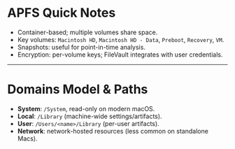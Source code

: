# APFS Quick Notes
- Container-based; multiple volumes share space.
- Key volumes: `Macintosh HD`, `Macintosh HD - Data`, `Preboot`, `Recovery`, `VM`.
- Snapshots: useful for point-in-time analysis.
- Encryption: per-volume keys; FileVault integrates with user credentials.

---

# Domains Model & Paths
- **System**: `/System`, read-only on modern macOS.
- **Local**: `/Library` (machine-wide settings/artifacts).
- **User**: `/Users/<name>/Library` (per-user artifacts).
- **Network**: network-hosted resources (less common on standalone Macs).
